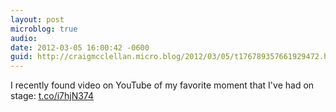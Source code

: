 ```yaml
---
layout: post
microblog: true
audio: 
date: 2012-03-05 16:00:42 -0600
guid: http://craigmcclellan.micro.blog/2012/03/05/t176789357661929472.html
---
```

I recently found video on YouTube of my favorite moment that I've had on stage:  [t.co/i7hjN374](http://t.co/i7hjN374)
